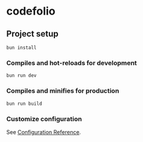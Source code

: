 # codefolio

## Project setup
```
bun install
```

### Compiles and hot-reloads for development
```
bun run dev
```

### Compiles and minifies for production
```
bun run build
```

### Customize configuration
See [Configuration Reference](https://cli.vuejs.org/config/).
